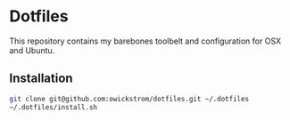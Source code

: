 # Dotfiles

This repository contains my barebones toolbelt and configuration for OSX and
Ubuntu.

## Installation

```bash
git clone git@github.com:owickstrom/dotfiles.git ~/.dotfiles
~/.dotfiles/install.sh
```
